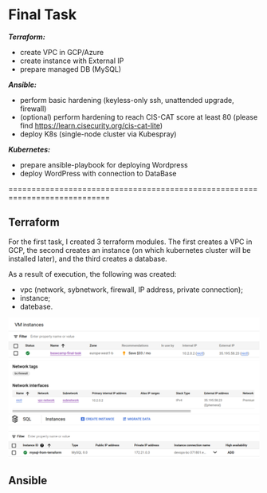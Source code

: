 # Final Task

___Terraform:___
- create VPC in GCP/Azure
- create instance with External IP
- prepare managed DB (MySQL)

___Ansible:___
- perform basic hardening (keyless-only ssh, unattended upgrade, firewall)
- (optional) perform hardening to reach CIS-CAT score at least 80 (please find https://learn.cisecurity.org/cis-cat-lite)
- deploy K8s (single-node cluster via Kubespray)

___Kubernetes:___
- prepare ansible-playbook for deploying Wordpress
- deploy WordPress with connection to DataBase

============================================================================

## Terraform


For the first task, I created 3 terraform modules. The first creates a VPC in GCP, the second creates an instance (on which kubernetes cluster will be installed later), and the third creates a database.

As a result of execution, the following was created:
- vpc (network, sybnetwork, firewall, IP address, private connection);
- instance;
- datebase.

![vm instance](images/instance.png)
![vpc network](images/vpc.png)
![bd sql](images/bd-sql.png)


## Ansible